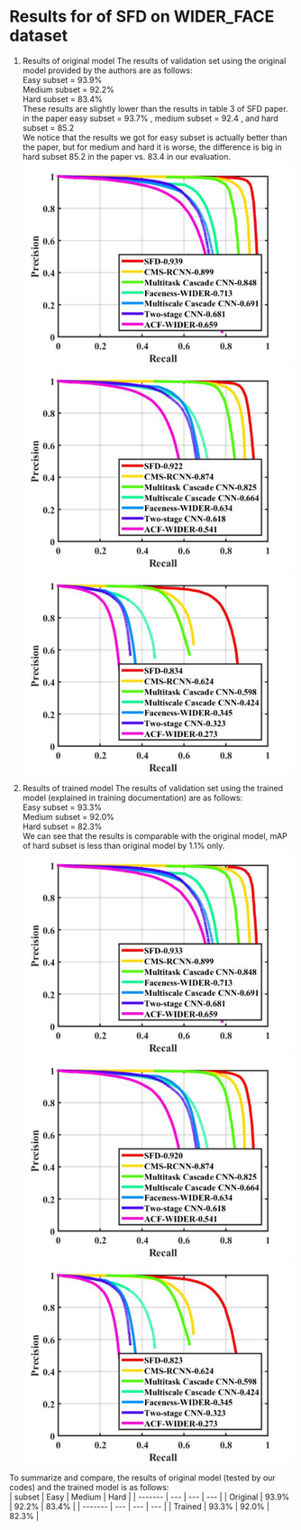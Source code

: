 # Results for of SFD on WIDER_FACE dataset
1. Results of original model
The results of validation set using the original model provided by the authors are as follows: <br />
Easy subset = 93.9%    <br />
Medium subset = 92.2%  <br />
Hard subset = 83.4%    <br />
These results are slightly lower than the results in table 3 of SFD paper. in the paper easy subset = 93.7%  , medium subset = 92.4 , and hard subset = 85.2 <br />
We notice that the results we got for easy subset is actually better than the paper, but for medium and hard it is worse, the difference is big in hard subset 85.2 in the paper vs. 83.4 in our evaluation. 
![Alt text](assets/SFD-orig-easy.jpg)
![Alt text](assets/SFD_orig_medium.jpg)
![Alt text](assets/SFD_orig_hard.jpg)

2. Results of trained model
The results of validation set using the trained model (explained in training documentation) are as follows: <br />
Easy subset = 93.3%    <br />
Medium subset = 92.0%  <br />
Hard subset = 82.3%    <br />
We can see that the results is comparable with the original model, mAP of hard subset is less than original model by 1.1% only.  
![Alt text](assets/SFD-trained-easy.jpg)
![Alt text](assets/SFD-trained-medium.jpg)
![Alt text](assets/SFD-trained-hard.jpg)

To summarize and compare, the results of original model (tested by our codes) and the trained model is as follows: <br />
| subset  | Easy | Medium | Hard |
| ------- | --- | --- | --- |
| Original | 93.9% | 92.2% | 83.4% |
| ------- | --- | --- | --- |
| Trained | 93.3% | 92.0% | 82.3% |


